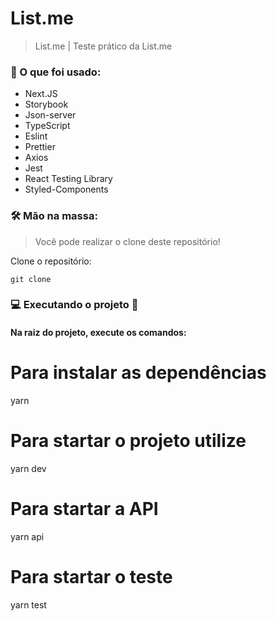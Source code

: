 # List.me

> List.me | Teste prático da List.me

### 📄 O que foi usado:

- Next.JS
- Storybook
- Json-server
- TypeScript
- Eslint
- Prettier
- Axios
- Jest
- React Testing Library
- Styled-Components

### 🛠 Mão na massa:

> Você pode realizar o clone deste repositório!

Clone o repositório:

`git clone
`

### 💻 Executando o projeto 🚀

#### Na raiz do projeto, execute os comandos:

# Para instalar as dependências
yarn

# Para startar o projeto utilize
yarn dev


# Para startar a API
yarn api

# Para startar o teste
yarn test

